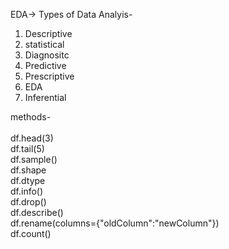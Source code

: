 EDA->
Types of Data Analyis-
1. Descriptive 
2. statistical
3. Diagnositc
4. Predictive
5. Prescriptive
6. EDA
7. Inferential


methods-
<br>
<br>
df.head(3)<br>
df.tail(5)<br>
df.sample()<br>
df.shape<br>
df.dtype<br>
df.info()<br>
df.drop()<br>
df.describe()<br>
df.rename(columns={"oldColumn":"newColumn"})<br>
df.count()<br>
